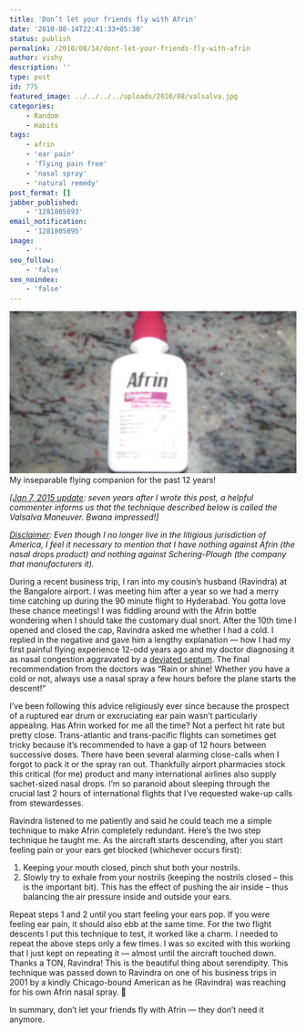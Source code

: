 ```yaml
---
title: 'Don’t let your friends fly with Afrin'
date: '2010-08-14T22:41:33+05:30'
status: publish
permalink: /2010/08/14/dont-let-your-friends-fly-with-afrin
author: vishy
description: ''
type: post
id: 775
featured_image: ../../../../uploads/2010/08/valsalva.jpg
categories: 
    - Random
    - Habits
tags:
    - afrin
    - 'ear pain'
    - 'flying pain free'
    - 'nasal spray'
    - 'natural remedy'
post_format: []
jabber_published:
    - '1281805893'
email_notification:
    - '1281805895'
image:
    - ''
seo_follow:
    - 'false'
seo_noindex:
    - 'false'
---
```

![](../../../../uploads/2010/08/img_5489.jpg)My inseparable flying companion for the past 12 years!

*\[<span style="text-decoration: underline;">Jan 7, 2015 update</span>: seven years after I wrote this post, a helpful commenter informs us that the technique described below is called the Valsalva Maneuver. Bwana impressed!\]*

*<span style="text-decoration: underline;">Disclaimer</span>: Even though I no longer live in the litigious jurisdiction of America, I feel it necessary to mention that I have nothing against Afrin (the nasal drops product) and nothing against Schering-Plough (the company that manufacturers it).*

During a recent business trip, I ran into my cousin’s husband (Ravindra) at the Bangalore airport. I was meeting him after a year so we had a merry time catching up during the 90 minute flight to Hyderabad. You gotta love these chance meetings! I was fiddling around with the Afrin bottle wondering when I should take the customary dual snort. After the 10th time I opened and closed the cap, Ravindra asked me whether I had a cold. I replied in the negative and gave him a lengthy explanation — how I had my first painful flying experience 12-odd years ago and my doctor diagnosing it as nasal congestion aggravated by a [deviated septum](http://www.cedars-sinai.edu/Patients/Programs-and-Services/Sinus-Center/Conditions/Deviated-Septum.aspx). The final recommendation from the doctors was “Rain or shine! Whether you have a cold or not, always use a nasal spray a few hours before the plane starts the descent!”

I’ve been following this advice religiously ever since because the prospect of a ruptured ear drum or excruciating ear pain wasn’t particularly appealing. Has Afrin worked for me all the time? Not a perfect hit rate but pretty close. Trans-atlantic and trans-pacific flights can sometimes get tricky because it’s recommended to have a gap of 12 hours between successive doses. There have been several alarming close-calls when I forgot to pack it or the spray ran out. Thankfully airport pharmacies stock this critical (for me) product and many international airlines also supply sachet-sized nasal drops. I’m so paranoid about sleeping through the crucial last 2 hours of international flights that I’ve requested wake-up calls from stewardesses.

Ravindra listened to me patiently and said he could teach me a simple technique to make Afrin completely redundant. Here’s the two step technique he taught me. As the aircraft starts descending, after you start feeling pain or your ears get blocked (whichever occurs first):

1. Keeping your mouth closed, pinch shut both your nostrils.
2. Slowly try to exhale from your nostrils (keeping the nostrils closed – this is the important bit). This has the effect of pushing the air inside – thus balancing the air pressure inside and outside your ears.

Repeat steps 1 and 2 until you start feeling your ears pop. If you were feeling ear pain, it should also ebb at the same time. For the two flight descents I put this technique to test, it worked like a charm. I needed to repeat the above steps only a few times. I was so excited with this working that I just kept on repeating it — almost until the aircraft touched down. Thanks a TON, Ravindra! This is the beautiful thing about serendipity. This technique was passed down to Ravindra on one of his business trips in 2001 by a kindly Chicago-bound American as he (Ravindra) was reaching for his own Afrin nasal spray. 🙂

In summary, don’t let your friends fly with Afrin — they don’t need it anymore.
